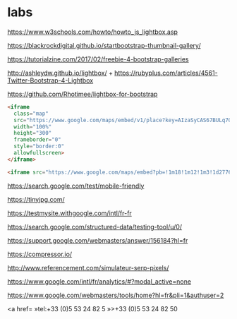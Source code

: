 # labs

https://www.w3schools.com/howto/howto_js_lightbox.asp

https://blackrockdigital.github.io/startbootstrap-thumbnail-gallery/

https://tutorialzine.com/2017/02/freebie-4-bootstrap-galleries

http://ashleydw.github.io/lightbox/
+
https://rubyplus.com/articles/4561-Twitter-Bootstrap-4-Lightbox

https://github.com/Rhotimee/lightbox-for-bootstrap

```html
<iframe 
  class="map"
  src="https://www.google.com/maps/embed/v1/place?key=AIzaSyCAS67BULq7O2-2PT5ImqPmVhcSepTi7is&q=5+Les+Bruyères,+63550+Saint-Rémy-sur-Durolle"
  width="100%"
  height="300"
  frameborder="0"
  style="border:0"
  allowfullscreen>
</iframe>

<iframe src="https://www.google.com/maps/embed?pb=!1m18!1m12!1m3!1d2776.995766495236!2d3.59759926517053!3d45.89139776285767!2m3!1f0!2f0!3f0!3m2!1i1024!2i768!4f13.1!3m3!1m2!1s0x47f6be8c8c73c623%3A0x31f2c6aad9b5267d!2s5+Les+Bruy%C3%A8res%2C+63550+Saint-R%C3%A9my-sur-Durolle!5e0!3m2!1sfr!2sfr!4v1528923537766" width="600" height="450" frameborder="0" style="border:0" allowfullscreen></iframe>
```

https://search.google.com/test/mobile-friendly

https://tinyjpg.com/

https://testmysite.withgoogle.com/intl/fr-fr

https://search.google.com/structured-data/testing-tool/u/0/

https://support.google.com/webmasters/answer/156184?hl=fr

https://compressor.io/

http://www.referencement.com/simulateur-serp-pixels/

https://www.google.com/intl/fr/analytics/#?modal_active=none

https://www.google.com/webmasters/tools/home?hl=fr&pli=1&authuser=2

<a href= »tel:+33 (0)5 53 24 82 5 »>+33 (0)5 53 24 82 50</a>
